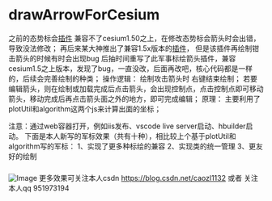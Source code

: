 # drawArrowForCesium
之前的态势标会[插件](https://adventurexph.github.io/drawForCesium/)
兼容不了cesium1.50之上，在修改态势标会箭头时会出错，导致没法修改；
再后来某大神推出了兼容1.5x版本的[插件](https://github.com/leation/DrawHelperForCesium1.5.X)，
但是该插件再绘制钳击箭头的时候有时会出现bug
后抽时间重写了此军事标绘箭头插件，兼容cesium1.5之上版本，发现了bug，一直没改，后面再改吧，核心代码都是一样的，后续会完善绘制的种类；
操作逻辑：
绘制攻击箭头时 右键结束绘制；
若要编辑箭头，则在绘制或加载完成后点击箭头，会出现控制点，点击控制点即可移动箭头，移动完成后再点击箭头面之外的地方，即可完成编辑；
原理：
主要利用了plotUtil和algorithm这两个js来计算出面的坐标；

注意：通过web容器打开，例如iis发布、vscode live server启动、hbuilder启动。
下面是本人新写的军标效果（共有十种），相比较上个基于plotUtil和algorithm写的军标：
1、实现了更多种标绘的兼容
2、实现类的统一管理
3、更友好的绘制
###
![Image](https://github.com/gitgitczl/drawArrowForCesium/blob/master/img/2.jpg)
更多效果可关注本人csdn https://blog.csdn.net/caozl1132 或者 关注本人qq 951973194

